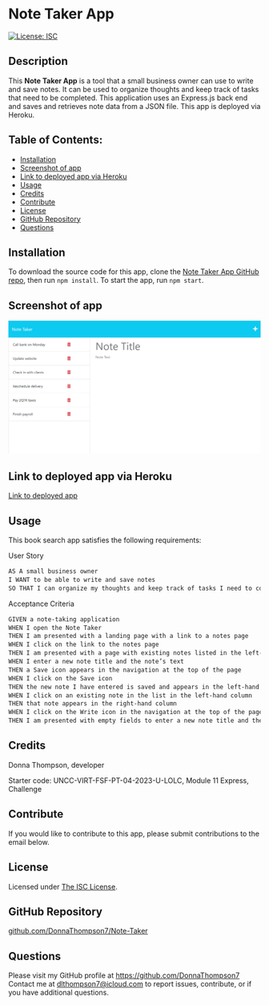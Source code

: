 # **Note Taker App**

  [![License: ISC](https://img.shields.io/badge/License-ISC-blue.svg)](https://opensource.org/licenses/ISC)

  ## **Description**
  This **Note Taker App** is a tool that a small business owner can use to write and save notes. It can be used to organize thoughts and keep track of tasks that need to be completed. This application uses an Express.js back end and saves and retrieves note data from a JSON file. This app is deployed via Heroku.

  ## **Table of Contents:**
  * [Installation](#installation)
  * [Screenshot of app](#screenshot-of-app) 
  * [Link to deployed app via Heroku](#link-to-deployed-app-via-heroku)
  * [Usage](#usage)
  * [Credits](#credits)
  * [Contribute](#contribute)
  * [License](#license)
  * [GitHub Repository](#github-repository)
  * [Questions](#questions)

  
  ## **Installation**
  To download the source code for this app, clone the [Note Taker App GitHub repo](https://github.com/DonnaThompson7/Note-Taker), then run `npm install`. To start the app, run `npm start`.

  ## **Screenshot of app**
 ![Screenshot of Note Taker app](./public/assets/images/Note_Taker_screenshot.png)
  

  ## **Link to deployed app via Heroku**
 [Link to deployed app](https://morning-sierra-83538-7272b75177cb.herokuapp.com/)
 
  ## **Usage**

  This book search app satisfies the following requirements:
  
  User Story 
```md
AS A small business owner
I WANT to be able to write and save notes
SO THAT I can organize my thoughts and keep track of tasks I need to complete
```
Acceptance Criteria
```md
GIVEN a note-taking application
WHEN I open the Note Taker
THEN I am presented with a landing page with a link to a notes page
WHEN I click on the link to the notes page
THEN I am presented with a page with existing notes listed in the left-hand column, plus empty fields to enter a new note title and the note’s text in the right-hand column
WHEN I enter a new note title and the note’s text
THEN a Save icon appears in the navigation at the top of the page
WHEN I click on the Save icon
THEN the new note I have entered is saved and appears in the left-hand column with the other existing notes
WHEN I click on an existing note in the list in the left-hand column
THEN that note appears in the right-hand column
WHEN I click on the Write icon in the navigation at the top of the page
THEN I am presented with empty fields to enter a new note title and the note’s text in the right-hand column
```

  ## **Credits**
  Donna Thompson, developer

  Starter code: UNCC-VIRT-FSF-PT-04-2023-U-LOLC, Module 11 Express, Challenge

  ## **Contribute**
  If you would like to contribute to this app, please submit contributions to the email below.

  ## **License**
Licensed under [The ISC License](https://opensource.org/licenses/ISC).

  ## **GitHub Repository** 
  [github.com/DonnaThompson7/Note-Taker](https://github.com/DonnaThompson7/Note-Taker)

  ## **Questions**
  Please visit my GitHub profile at https://github.com/DonnaThompson7 <br /> Contact me at dlthompson7@icloud.com to report issues, contribute, or if you have additional questions.
